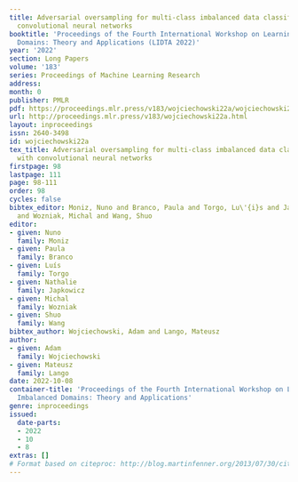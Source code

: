 ```yaml
---
title: Adversarial oversampling for multi-class imbalanced data classification with
  convolutional neural networks
booktitle: 'Proceedings of the Fourth International Workshop on Learning with Imbalanced
  Domains: Theory and Applications (LIDTA 2022)'
year: '2022'
section: Long Papers
volume: '183'
series: Proceedings of Machine Learning Research
address:
month: 0
publisher: PMLR
pdf: https://proceedings.mlr.press/v183/wojciechowski22a/wojciechowski22a.pdf
url: http://proceedings.mlr.press/v183/wojciechowski22a.html
layout: inproceedings
issn: 2640-3498
id: wojciechowski22a
tex_title: Adversarial oversampling for multi-class imbalanced data classification
  with convolutional neural networks
firstpage: 98
lastpage: 111
page: 98-111
order: 98
cycles: false
bibtex_editor: Moniz, Nuno and Branco, Paula and Torgo, Lu\'{i}s and Japkowicz, Nathalie
  and Wozniak, Michal and Wang, Shuo
editor:
- given: Nuno
  family: Moniz
- given: Paula
  family: Branco
- given: Luís
  family: Torgo
- given: Nathalie
  family: Japkowicz
- given: Michal
  family: Wozniak
- given: Shuo
  family: Wang
bibtex_author: Wojciechowski, Adam and Lango, Mateusz
author:
- given: Adam
  family: Wojciechowski
- given: Mateusz
  family: Lango
date: 2022-10-08
container-title: 'Proceedings of the Fourth International Workshop on Learning with
  Imbalanced Domains: Theory and Applications'
genre: inproceedings
issued:
  date-parts:
  - 2022
  - 10
  - 8
extras: []
# Format based on citeproc: http://blog.martinfenner.org/2013/07/30/citeproc-yaml-for-bibliographies/
---
```

